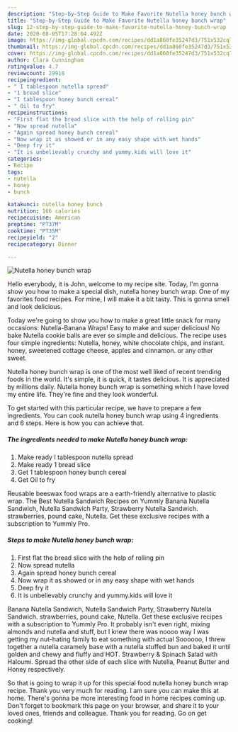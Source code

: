 ```yaml
---
description: "Step-by-Step Guide to Make Favorite Nutella honey bunch wrap"
title: "Step-by-Step Guide to Make Favorite Nutella honey bunch wrap"
slug: 12-step-by-step-guide-to-make-favorite-nutella-honey-bunch-wrap
date: 2020-08-05T17:28:04.492Z
image: https://img-global.cpcdn.com/recipes/dd1a860fe35247d3/751x532cq70/nutella-honey-bunch-wrap-recipe-main-photo.jpg
thumbnail: https://img-global.cpcdn.com/recipes/dd1a860fe35247d3/751x532cq70/nutella-honey-bunch-wrap-recipe-main-photo.jpg
cover: https://img-global.cpcdn.com/recipes/dd1a860fe35247d3/751x532cq70/nutella-honey-bunch-wrap-recipe-main-photo.jpg
author: Clara Cunningham
ratingvalue: 4.7
reviewcount: 29918
recipeingredient:
- " I tablespoon nutella spread"
- "1 bread slice"
- "1 tablespoon honey bunch cereal"
- " Oil to fry"
recipeinstructions:
- "First flat the bread slice with the help of rolling pin"
- "Now spread nutella"
- "Again spread honey bunch cereal"
- "Now wrap it as showed or in any easy shape with wet hands"
- "Deep fry it"
- "It is unbelievably crunchy and yummy.kids will love it"
categories:
- Recipe
tags:
- nutella
- honey
- bunch

katakunci: nutella honey bunch 
nutrition: 166 calories
recipecuisine: American
preptime: "PT37M"
cooktime: "PT35M"
recipeyield: "2"
recipecategory: Dinner

---
```



![Nutella honey bunch wrap](https://img-global.cpcdn.com/recipes/dd1a860fe35247d3/751x532cq70/nutella-honey-bunch-wrap-recipe-main-photo.jpg)

Hello everybody, it is John, welcome to my recipe site. Today, I'm gonna show you how to make a special dish, nutella honey bunch wrap. One of my favorites food recipes. For mine, I will make it a bit tasty. This is gonna smell and look delicious.

Today we&#39;re going to show you how to make a great little snack for many occasions: Nutella-Banana Wraps! Easy to make and super delicious! No bake Nutella cookie balls are ever so simple and delicious. The recipe uses four simple ingredients: Nutella, honey, white chocolate chips, and instant. honey, sweetened cottage cheese, apples and cinnamon. or any other sweet.

Nutella honey bunch wrap is one of the most well liked of recent trending foods in the world. It's simple, it is quick, it tastes delicious. It is appreciated by millions daily. Nutella honey bunch wrap is something which I have loved my entire life. They're fine and they look wonderful.


To get started with this particular recipe, we have to prepare a few ingredients. You can cook nutella honey bunch wrap using 4 ingredients and 6 steps. Here is how you can achieve that.

<!--inarticleads1-->

##### The ingredients needed to make Nutella honey bunch wrap:

1. Make ready  I tablespoon nutella spread
1. Make ready 1 bread slice
1. Get 1 tablespoon honey bunch cereal
1. Get  Oil to fry


Reusable beeswax food wraps are a earth-friendly alternative to plastic wrap. The Best Nutella Sandwich Recipes on Yummly Banana Nutella Sandwich, Nutella Sandwich Party, Strawberry Nutella Sandwich. strawberries, pound cake, Nutella. Get these exclusive recipes with a subscription to Yummly Pro. 

<!--inarticleads2-->

##### Steps to make Nutella honey bunch wrap:

1. First flat the bread slice with the help of rolling pin
1. Now spread nutella
1. Again spread honey bunch cereal
1. Now wrap it as showed or in any easy shape with wet hands
1. Deep fry it
1. It is unbelievably crunchy and yummy.kids will love it


Banana Nutella Sandwich, Nutella Sandwich Party, Strawberry Nutella Sandwich. strawberries, pound cake, Nutella. Get these exclusive recipes with a subscription to Yummly Pro. It probably isn&#39;t even right, mixing almonds and nutella and stuff, but I knew there was noooo way I was getting my nut-hating family to eat something with actual Soooooo, I threw together a nutella caramely base with a nutella stuffed bun and baked it until golden and chewy and fluffy and HOT. Strawberry &amp; Spinach Salad with Haloumi. Spread the other side of each slice with Nutella, Peanut Butter and Honey respectively. 

So that is going to wrap it up for this special food nutella honey bunch wrap recipe. Thank you very much for reading. I am sure you can make this at home. There's gonna be more interesting food in home recipes coming up. Don't forget to bookmark this page on your browser, and share it to your loved ones, friends and colleague. Thank you for reading. Go on get cooking!
